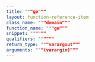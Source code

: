 ```yaml
---
title: """ge"""
layout: function-reference-item
class_name: """domain"""
function_name: """ge"""
snippet: """"""
qualifiers: """"""
return_type: """varargout"""
arguments: """(varargin)"""
---
```


